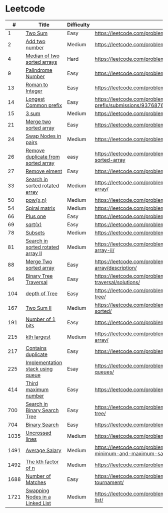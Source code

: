 # Leetcode
|#|Title|Difficulty|link|
|---| ----- | -------- | ---------- |
|1|[Two Sum](https://github.com/yugbit2021/Leetcode/blob/master/1.cpp)|Easy|https://leetcode.com/problems/two-sum/|
|2|[Add two number](https://github.com/yugbit2021/Leetcode/blob/master/4.cpp)|Medium|https://leetcode.com/problems/add-two-numbers/|
|4|[Median of two sorted arrays](https://github.com/yugbit2021/Leetcode/blob/master/4.cpp)|Hard|https://leetcode.com/problems/median-of-two-sorted-arrays/|
|9|[Palindrome Number](https://github.com/yugbit2021/Leetcode/blob/master/9.cpp)|Easy|https://leetcode.com/problems/palindrome-number/|
|13|[Roman to Integer](https://github.com/yugbit2021/Leetcode/blob/master/Roman_to_integer.cpp)| Easy |https://leetcode.com/problems/roman-to-integer/|
|14|[Longest Common prefix](https://github.com/yugbit2021/Leetcode/blob/master/Longest_Common_prefix.cpp)|Easy|https://leetcode.com/problems/longest-common-prefix/submissions/937687641/|
|15|[3 sum](https://github.com/yugbit2021/Leetcode/blob/master/15.cpp)|Medium|https://leetcode.com/problems/3sum/submissions/939461727/|
|21|[Merge two sorted array](https://github.com/yugbit2021/Leetcode/blob/master/test19.cpp)|Easy|https://leetcode.com/problems/merge-two-sorted-lists/|
|24|[Swap Nodes in pairs](https://github.com/yugbit2021/Leetcode/blob/master/24.cpp)|Medium|https://leetcode.com/problems/swap-nodes-in-pairs/|
|26|[Remove duplicate from sorted array](https://github.com/yugbit2021/Leetcode/blob/master/26.cpp)|easy|https://leetcode.com/problems/remove-duplicates-from-sorted-array|
|27|[Remove elment](https://github.com/yugbit2021/Leetcode/blob/master/27.cpp)|Easy|https://leetcode.com/problems/remove-element/|
|33|[Search in sorted rotated array](https://github.com/yugbit2021/Leetcode/blob/master/33.cpp)|Medium|https://leetcode.com/problems/search-in-rotated-sorted-array/|
|50|[pow(x,n)](https://github.com/yugbit2021/Leetcode/blob/master/50.cpp)|Medium|https://leetcode.com/problems/powx-n/|
|54|[Spiral matrix](https://github.com/yugbit2021/Leetcode/blob/master/54.cpp)|Medium|https://leetcode.com/problems/spiral-matrix/|
|66|[Plus one](https://github.com/yugbit2021/Leetcode/blob/master/66.cpp)|Easy|https://leetcode.com/problems/plus-one/|
|69|[sqrt(x)](https://github.com/yugbit2021/Leetcode/blob/master/69.cpp)|Easy|https://leetcode.com/problems/sqrtx/|
|78|[Subsets](https://github.com/yugbit2021/Leetcode/blob/master/78.cpp)|Medium|https://leetcode.com/problems/subsets/|
|81|[Search in sorted rotated array II](https://github.com/yugbit2021/Leetcode/blob/master/81.cpp)|Medium|https://leetcode.com/problems/search-in-rotated-sorted-array-ii/|
|88|[Merge Two sorted array](https://github.com/yugbit2021/Leetcode/blob/master/88.cpp)|Easy|https://leetcode.com/problems/merge-sorted-array/description/|
|94|[Binary Tree Traversal](https://github.com/yugbit2021/Leetcode/blob/master/test20.cpp)|Easy|https://leetcode.com/problems/binary-tree-inorder-traversal/solutions/|
|104|[depth of Tree](https://github.com/yugbit2021/Leetcode/blob/master/104.cpp)|Easy|https://leetcode.com/problems/maximum-depth-of-binary-tree/|
|167|[Two Sum II](https://github.com/yugbit2021/Leetcode/blob/master/167.cpp)|Medium|https://leetcode.com/problems/two-sum-ii-input-array-is-sorted/ |
|191|[Number of 1 bits](https://github.com/yugbit2021/Leetcode/blob/master/191.cpp)|Easy|https://leetcode.com/problems/number-of-1-bits/|
|215|[kth largest](https://github.com/yugbit2021/Leetcode/blob/master/215.cpp)|Medium|https://leetcode.com/problems/kth-largest-element-in-an-array/|
|217|[Contains duplicate](https://github.com/yugbit2021/Leetcode/blob/master/217.cpp)|Easy|https://leetcode.com/problems/contains-duplicate/|
|225|[Implementation stack using queue](https://github.com/yugbit2021/Leetcode/blob/master/225.cpp)|Esay|https://leetcode.com/problems/implement-stack-using-queues/|
|414|[Third maximum number](https://github.com/yugbit2021/Leetcode/blob/master/414.cpp)|Easy|https://leetcode.com/problems/third-maximum-number/|
|700|[Search in Binary Search Tree](https://github.com/yugbit2021/Leetcode/blob/master/700.cpp)|Easy|https://leetcode.com/problems/search-in-a-binary-search-tree/|
|704|[Binary Search](https://github.com/yugbit2021/Leetcode/blob/master/704.cpp)|Easy|https://leetcode.com/problems/binary-search/|
|1035|[Uncrossed lines](https://github.com/yugbit2021/Leetcode/blob/master/1035.cpp)|Medium|https://leetcode.com/problems/uncrossed-lines/|
|1491|[Average Salary ](https://github.com/yugbit2021/Leetcode/blob/master/1491.cpp)|Medium|https://leetcode.com/problems/average-salary-excluding-the-minimum-and-maximum-salary/|
|1492|[The kth factor of n](https://github.com/yugbit2021/Leetcode/blob/master/1492.cpp)|Medium|https://leetcode.com/problems/the-kth-factor-of-n/|
|1688|[Number of Matches](https://github.com/yugbit2021/Leetcode/blob/master/1688.cpp)|Easy|https://leetcode.com/problems/count-of-matches-in-tournament/|
|1721|[Swapping Nodes in a Linked List](https://github.com/yugbit2021/Leetcode/blob/master/1721.cpp)|Medium|https://leetcode.com/problems/swapping-nodes-in-a-linked-list/|






